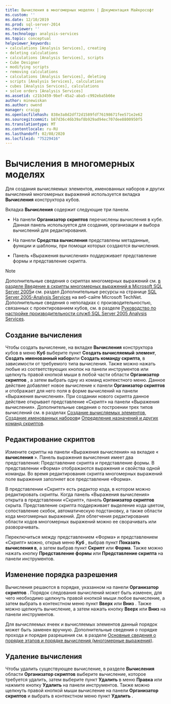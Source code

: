 ```yaml
---
title: Вычисления в многомерных моделях | Документация Майкрософт
ms.custom: ''
ms.date: 12/10/2019
ms.prod: sql-server-2014
ms.reviewer: ''
ms.technology: analysis-services
ms.topic: conceptual
helpviewer_keywords:
- calculations [Analysis Services], creating
- deleting calculations
- calculations [Analysis Services], scripts
- Cube Designer
- modifying scripts
- removing calculations
- calculations [Analysis Services], deleting
- scripts [Analysis Services], calculations
- cubes [Analysis Services], calculations
- solve orders [Analysis Services]
ms.assetid: c21b3459-9bef-45a2-aba5-c992eba5b66e
author: minewiskan
ms.author: owend
manager: craigg
ms.openlocfilehash: 838e3a8d2df72d1589fdf76198671fee571e2e62
ms.sourcegitcommit: b87d36c46b39af8b929ad94ec707dee8800950f5
ms.translationtype: MT
ms.contentlocale: ru-RU
ms.lasthandoff: 02/08/2020
ms.locfileid: "75229416"
---
```

# <a name="calculations-in-multidimensional-models"></a>Вычисления в многомерных моделях
  Для создания вычисляемых элементов, именованных наборов и других вычислений многомерных выражений используется вкладка **Вычисления** конструктора кубов.  
  
 Вкладка **Вычисления** содержит следующие три панели.  
  
-   На панели **Организатор скриптов** перечислены вычисления в кубе. Данная панель используется для создания, организации и выбора вычислений для редактирования.  
  
-   На панели **Средства вычисления** представлены метаданные, функции и шаблоны, при помощи которых создаются вычисления.  
  
-   Панель «Выражения вычисления» поддерживает представление формы и представление скрипта.  
  
> [!NOTE]  
>  Дополнительные сведения о скриптах многомерных выражений см. [в разделе Введение в скрипты многомерных выражений в Microsoft SQL Server 2005](https://go.microsoft.com/fwlink/?LinkId=81892)и см. раздел Дополнительные ресурсы на странице [SQL Server 2005-Analysis Services](https://go.microsoft.com/fwlink/?LinkId=80853) на веб-сайте Microsoft TechNet. Дополнительные сведения о неполадках с производительностью, связанных с проектированием кубов, см. в разделе [Руководство по настройке производительности служб SQL Server 2005 Analysis Services](https://download.microsoft.com/download/8/5/e/85eea4fa-b3bb-4426-97d0-7f7151b2011c/ssas2005perfguide.doc).  
  
## <a name="creating-a-new-calculation"></a>Создание вычисления  
 Чтобы создать вычисление, на вкладке **Вычисления** конструктора кубов в меню **Куб** выберите пункт **Создать вычисляемый элемент**, **Создать именованный набор**или **Создать команду скрипта**, в зависимости от требуемого типа вычисления. Также можно нажать любые из соответствующих кнопок на панели инструментов или щелкнуть правой кнопкой мыши в любой части области **Организатор скриптов** , а затем выбрать одну из команд контекстного меню. Данное действие добавляет новое вычисление к панели **Организатор скриптов** и отображает для него поля в форме вычислений на панели «Выражения вычисления». При создании нового скрипта данное действие открывает представление «Скрипт» на панели «Выражения вычисления». Дополнительные сведения о построении трех типов вычислений см. в разделах [Создание вычисляемых элементов](create-calculated-members.md), [Создание именованных наборов](create-named-sets.md)и [Определение назначений и других команд скриптов](define-assignments-and-other-script-commands.md).  
  
## <a name="editing-scripts"></a>Редактирование скриптов  
 Измените скрипты на панели «Выражения вычисления» на вкладке « **вычисления** ». Панель выражения вычисления имеет два представления: Представление скрипта и представление формы. В представлении «Форма» отображаются выражения и свойства одной команды. Во время редактирования скрипта многомерных выражений поле выражения заполняет все представление «Форма».  
  
 В представлении «Скрипт» есть редактор кода, в котором можно редактировать скрипты. Когда панель «Выражения вычисления» открыта в представлении «Скрипт», панель **Организатор скриптов** скрыта. Представление скрипта поддерживает выделение кода цветом, сопоставление скобок, автоматическую подстановку, а также области кода многомерных выражений. Для облегчения редактирования области кодов многомерных выражений можно ее сворачивать или разворачивать.  
  
 Переключиться между представлением «Форма» и представлением «Скрипт» можно, открыв меню **Куб** , выбрав пункт **Показать вычисления в**, а затем выбрав пункт **Скрипт** или **Форма**. Также можно нажать кнопку **Представление формы** или **Представление скрипта** на панели инструментов.  
  
## <a name="changing-solve-order"></a>Изменение порядка разрешения  
 Вычисления решаются в порядке, указанном на панели **Организатор скриптов** . Порядок следования вычислений может быть изменен, для чего необходимо щелкнуть правой кнопкой мыши любое вычисление, а затем выбрать в контекстном меню пункт **Вверх** или **Вниз** . Также можно щелкнуть вычисление, а затем нажать кнопку **Вверх** или **Вниз** на панели инструментов.  
  
 Для вычисляемых ячеек и вычисляемых элементов данный порядок может быть заменен вручную. Дополнительные сведения о порядке прохода и порядке разрешения см. в разделе [Основные сведения о порядке этапов и порядке вычисления (многомерные выражения)](mdx/mdx-data-manipulation-understanding-pass-order-and-solve-order.md).  
  
## <a name="deleting-a-calculation"></a>Удаление вычисления  
 Чтобы удалить существующее вычисление, в разделе **Вычисления** области **Организатор скриптов** выберите вычисление, которое требуется удалить, затем выберите пункт **Удалить** в меню **Правка** или нажмите кнопку **Удалить** на панели инструментов. Также можно щелкнуть правой кнопкой мыши вычисление на панели **Организатор скриптов** и выбрать в контекстном меню пункт **Удалить** .  
  
  
